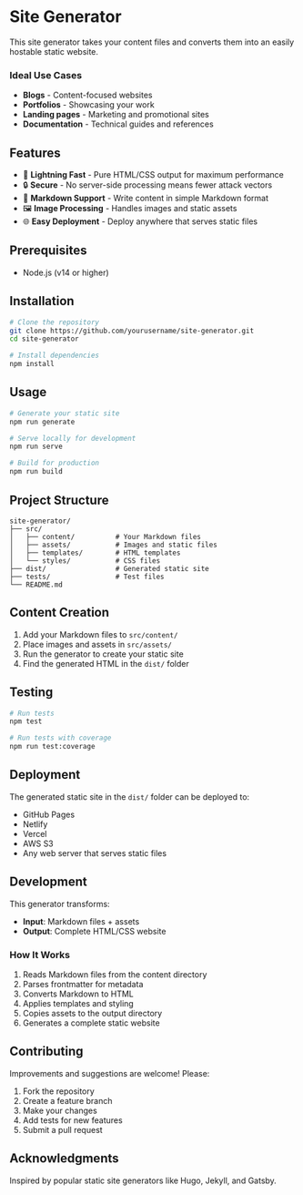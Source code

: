 # Site Generator

This site generator takes your content files and converts them into an easily hostable static website.

### Ideal Use Cases
- **Blogs** - Content-focused websites
- **Portfolios** - Showcasing your work
- **Landing pages** - Marketing and promotional sites  
- **Documentation** - Technical guides and references

## Features

- 🚀 **Lightning Fast** - Pure HTML/CSS output for maximum performance
- 🔒 **Secure** - No server-side processing means fewer attack vectors
- 📝 **Markdown Support** - Write content in simple Markdown format
- 🖼️ **Image Processing** - Handles images and static assets
- 🌐 **Easy Deployment** - Deploy anywhere that serves static files

## Prerequisites

- Node.js (v14 or higher)

## Installation

```bash
# Clone the repository
git clone https://github.com/yourusername/site-generator.git
cd site-generator

# Install dependencies
npm install
```

## Usage

```bash
# Generate your static site
npm run generate

# Serve locally for development
npm run serve

# Build for production
npm run build
```

## Project Structure

```
site-generator/
├── src/
│   ├── content/          # Your Markdown files
│   ├── assets/           # Images and static files
│   ├── templates/        # HTML templates
│   └── styles/           # CSS files
├── dist/                 # Generated static site
├── tests/                # Test files
└── README.md
```

## Content Creation

1. Add your Markdown files to `src/content/`
2. Place images and assets in `src/assets/`
3. Run the generator to create your static site
4. Find the generated HTML in the `dist/` folder

## Testing

```bash
# Run tests
npm test

# Run tests with coverage
npm run test:coverage
```

## Deployment

The generated static site in the `dist/` folder can be deployed to:
- GitHub Pages
- Netlify
- Vercel
- AWS S3
- Any web server that serves static files

## Development

This generator transforms:
- **Input**: Markdown files + assets
- **Output**: Complete HTML/CSS website

### How It Works

1. Reads Markdown files from the content directory
2. Parses frontmatter for metadata
3. Converts Markdown to HTML
4. Applies templates and styling
5. Copies assets to the output directory
6. Generates a complete static website

## Contributing

Improvements and suggestions are welcome! Please:
1. Fork the repository
2. Create a feature branch
3. Make your changes
4. Add tests for new features
5. Submit a pull request

## Acknowledgments

Inspired by popular static site generators like Hugo, Jekyll, and Gatsby.
